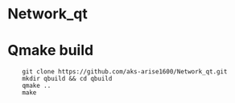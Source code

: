 # Network_qt



# Qmake build


		git clone https://github.com/aks-arise1600/Network_qt.git
		mkdir qbuild && cd qbuild
		qmake ..
		make
		
